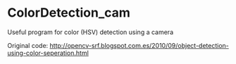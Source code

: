 ColorDetection_cam
==================

Useful program for color (HSV) detection using a camera


Original code: http://opencv-srf.blogspot.com.es/2010/09/object-detection-using-color-seperation.html
